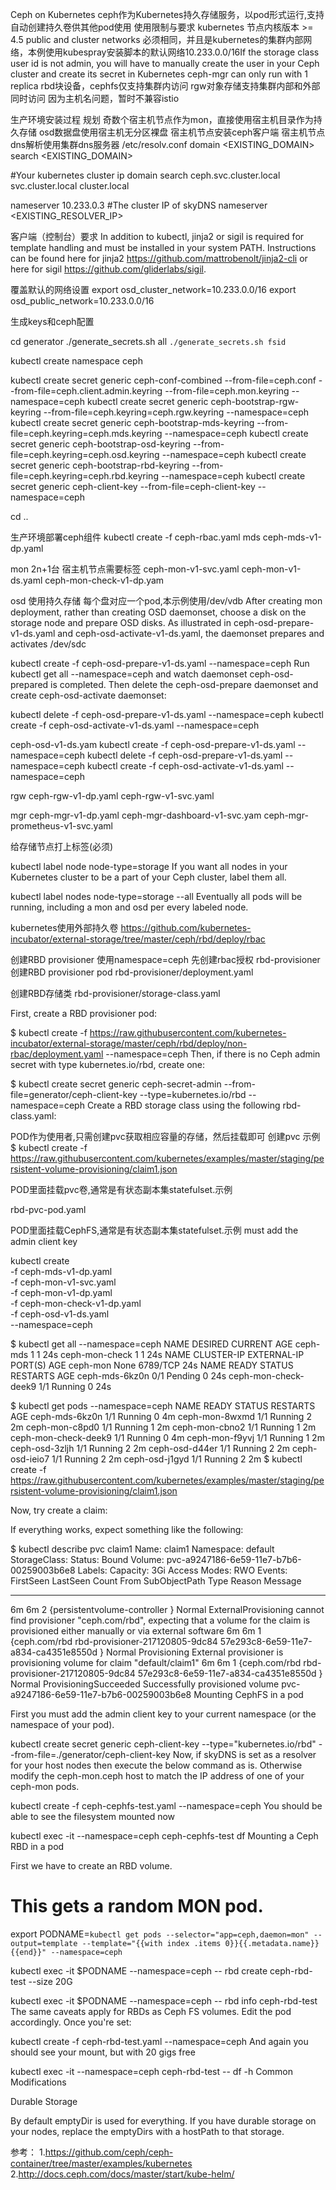 Ceph on Kubernetes
ceph作为Kubernetes持久存储服务，以pod形式运行,支持自动创建持久卷供其他pod使用
使用限制与要求
kubernetes 节点内核版本 >= 4.5
public and cluster networks 必须相同，并且是kubernetes的集群内部网络，本例使用kubespray安装脚本的默认网络10.233.0.0/16If the storage class user id is not admin, you will have to manually create the user in your Ceph cluster and create its secret in Kubernetes
ceph-mgr can only run with 1 replica
rbd块设备，cephfs仅支持集群内访问
rgw对象存储支持集群内部和外部同时访问
因为主机名问题，暂时不兼容istio

生产环境安装过程
规划
奇数个宿主机节点作为mon，直接使用宿主机目录作为持久存储
osd数据盘使用宿主机无分区裸盘
宿主机节点安装ceph客户端
宿主机节点dns解析使用集群dns服务器
/etc/resolv.conf
domain <EXISTING_DOMAIN>
search <EXISTING_DOMAIN>

#Your kubernetes cluster ip domain
search ceph.svc.cluster.local svc.cluster.local cluster.local

nameserver 10.233.0.3     #The cluster IP of skyDNS
nameserver <EXISTING_RESOLVER_IP>

客户端（控制台）要求
In addition to kubectl, jinja2 or sigil is required for template handling and must be installed in your system PATH. Instructions can be found here for jinja2 https://github.com/mattrobenolt/jinja2-cli or here for sigil https://github.com/gliderlabs/sigil.

覆盖默认的网络设置
export osd_cluster_network=10.233.0.0/16
export osd_public_network=10.233.0.0/16

生成keys和ceph配置

cd generator
./generate_secrets.sh all `./generate_secrets.sh fsid`

kubectl create namespace ceph

kubectl create secret generic ceph-conf-combined --from-file=ceph.conf --from-file=ceph.client.admin.keyring --from-file=ceph.mon.keyring --namespace=ceph
kubectl create secret generic ceph-bootstrap-rgw-keyring --from-file=ceph.keyring=ceph.rgw.keyring --namespace=ceph
kubectl create secret generic ceph-bootstrap-mds-keyring --from-file=ceph.keyring=ceph.mds.keyring --namespace=ceph
kubectl create secret generic ceph-bootstrap-osd-keyring --from-file=ceph.keyring=ceph.osd.keyring --namespace=ceph
kubectl create secret generic ceph-bootstrap-rbd-keyring --from-file=ceph.keyring=ceph.rbd.keyring --namespace=ceph
kubectl create secret generic ceph-client-key --from-file=ceph-client-key --namespace=ceph

cd ..

生产环境部署ceph组件
kubectl create -f ceph-rbac.yaml
mds
ceph-mds-v1-dp.yaml

mon
2n+1台 宿主机节点需要标签
ceph-mon-v1-svc.yaml
ceph-mon-v1-ds.yaml
ceph-mon-check-v1-dp.yam

osd 使用持久存储
每个盘对应一个pod,本示例使用/dev/vdb
After creating mon deployment, rather than creating OSD daemonset, choose a disk on the storage node and prepare OSD disks. As illustrated in ceph-osd-prepare-v1-ds.yaml and ceph-osd-activate-v1-ds.yaml, the daemonset prepares and activates /dev/sdc

kubectl create -f ceph-osd-prepare-v1-ds.yaml --namespace=ceph
Run kubectl get all --namespace=ceph and watch daemonset ceph-osd-prepared is completed. Then delete the ceph-osd-prepare daemonset and create ceph-osd-activate daemonset:

kubectl delete -f ceph-osd-prepare-v1-ds.yaml --namespace=ceph
kubectl create -f ceph-osd-activate-v1-ds.yaml --namespace=ceph

ceph-osd-v1-ds.yam
kubectl create -f ceph-osd-prepare-v1-ds.yaml --namespace=ceph
kubectl delete -f ceph-osd-prepare-v1-ds.yaml --namespace=ceph
kubectl create -f ceph-osd-activate-v1-ds.yaml --namespace=ceph

rgw
ceph-rgw-v1-dp.yaml
ceph-rgw-v1-svc.yaml


mgr
ceph-mgr-v1-dp.yaml
ceph-mgr-dashboard-v1-svc.yam
ceph-mgr-prometheus-v1-svc.yaml

给存储节点打上标签(必须)

kubectl label node <nodename> node-type=storage
If you want all nodes in your Kubernetes cluster to be a part of your Ceph cluster, label them all.

kubectl label nodes node-type=storage --all
Eventually all pods will be running, including a mon and osd per every labeled node.

kubernetes使用外部持久卷
https://github.com/kubernetes-incubator/external-storage/tree/master/ceph/rbd/deploy/rbac

创建RBD provisioner 使用namespace=ceph
先创建rbac授权
rbd-provisioner
创建RBD provisioner pod
rbd-provisioner/deployment.yaml

创建RBD存储类
rbd-provisioner/storage-class.yaml


First, create a RBD provisioner pod:

$ kubectl create -f https://raw.githubusercontent.com/kubernetes-incubator/external-storage/master/ceph/rbd/deploy/non-rbac/deployment.yaml --namespace=ceph
Then, if there is no Ceph admin secret with type kubernetes.io/rbd, create one:

$ kubectl create secret generic ceph-secret-admin --from-file=generator/ceph-client-key --type=kubernetes.io/rbd --namespace=ceph
Create a RBD storage class using the following rbd-class.yaml:

POD作为使用者,只需创建pvc获取相应容量的存储，然后挂载即可
创建pvc 示例
$ kubectl create -f https://raw.githubusercontent.com/kubernetes/examples/master/staging/persistent-volume-provisioning/claim1.json

POD里面挂载pvc卷,通常是有状态副本集statefulset.示例

rbd-pvc-pod.yaml

POD里面挂载CephFS,通常是有状态副本集statefulset.示例
must add the admin client key

kubectl create \
-f ceph-mds-v1-dp.yaml \
-f ceph-mon-v1-svc.yaml \
-f ceph-mon-v1-dp.yaml \
-f ceph-mon-check-v1-dp.yaml \
-f ceph-osd-v1-ds.yaml \
--namespace=ceph

$ kubectl get all --namespace=ceph
NAME                   DESIRED      CURRENT       AGE
ceph-mds               1            1             24s
ceph-mon-check         1            1             24s
NAME                   CLUSTER-IP   EXTERNAL-IP   PORT(S)    AGE
ceph-mon               None         <none>        6789/TCP   24s
NAME                   READY        STATUS        RESTARTS   AGE
ceph-mds-6kz0n         0/1          Pending       0          24s
ceph-mon-check-deek9   1/1          Running       0          24s

$ kubectl get pods --namespace=ceph
NAME                   READY     STATUS    RESTARTS   AGE
ceph-mds-6kz0n         1/1       Running   0          4m
ceph-mon-8wxmd         1/1       Running   2          2m
ceph-mon-c8pd0         1/1       Running   1          2m
ceph-mon-cbno2         1/1       Running   1          2m
ceph-mon-check-deek9   1/1       Running   0          4m
ceph-mon-f9yvj         1/1       Running   1          2m
ceph-osd-3zljh         1/1       Running   2          2m
ceph-osd-d44er         1/1       Running   2          2m
ceph-osd-ieio7         1/1       Running   2          2m
ceph-osd-j1gyd         1/1       Running   2          2m
$ kubectl create -f https://raw.githubusercontent.com/kubernetes/examples/master/staging/persistent-volume-provisioning/claim1.json

Now, try create a claim:

If everything works, expect something like the following:

$ kubectl describe pvc claim1
Name:           claim1
Namespace:      default
StorageClass:
Status:         Bound
Volume:         pvc-a9247186-6e59-11e7-b7b6-00259003b6e8
Labels:         <none>
Capacity:       3Gi
Access Modes:   RWO
Events:
  FirstSeen     LastSeen        Count   From                                                                                    SubObjectPath   Type            Reason                  Message
  ---------     --------        -----   ----                                                                                    -------------   --------        ------                  -------
  6m            6m              2       {persistentvolume-controller }                                                                 Normal           ExternalProvisioning    cannot find provisioner "ceph.com/rbd", expecting that a volume for the claim is provisioned either manually or via external software
  6m            6m              1       {ceph.com/rbd rbd-provisioner-217120805-9dc84 57e293c8-6e59-11e7-a834-ca4351e8550d }           Normal           Provisioning            External provisioner is provisioning volume for claim "default/claim1"
  6m            6m              1       {ceph.com/rbd rbd-provisioner-217120805-9dc84 57e293c8-6e59-11e7-a834-ca4351e8550d }           Normal           ProvisioningSucceeded   Successfully provisioned volume pvc-a9247186-6e59-11e7-b7b6-00259003b6e8
Mounting CephFS in a pod

First you must add the admin client key to your current namespace (or the namespace of your pod).

kubectl create secret generic ceph-client-key --type="kubernetes.io/rbd" --from-file=./generator/ceph-client-key
Now, if skyDNS is set as a resolver for your host nodes then execute the below command as is. Otherwise modify the ceph-mon.ceph host to match the IP address of one of your ceph-mon pods.

kubectl create -f ceph-cephfs-test.yaml --namespace=ceph
You should be able to see the filesystem mounted now

kubectl exec -it --namespace=ceph ceph-cephfs-test df
Mounting a Ceph RBD in a pod

First we have to create an RBD volume.

# This gets a random MON pod.
export PODNAME=`kubectl get pods --selector="app=ceph,daemon=mon" --output=template --template="{{with index .items 0}}{{.metadata.name}}{{end}}" --namespace=ceph`

kubectl exec -it $PODNAME --namespace=ceph -- rbd create ceph-rbd-test --size 20G

kubectl exec -it $PODNAME --namespace=ceph -- rbd info ceph-rbd-test
The same caveats apply for RBDs as Ceph FS volumes. Edit the pod accordingly. Once you're set:

kubectl create -f ceph-rbd-test.yaml --namespace=ceph
And again you should see your mount, but with 20 gigs free

kubectl exec -it --namespace=ceph ceph-rbd-test -- df -h
Common Modifications

Durable Storage

By default emptyDir is used for everything. If you have durable storage on your nodes, replace the emptyDirs with a hostPath to that storage.

参考：
1.https://github.com/ceph/ceph-container/tree/master/examples/kubernetes
2.http://docs.ceph.com/docs/master/start/kube-helm/
